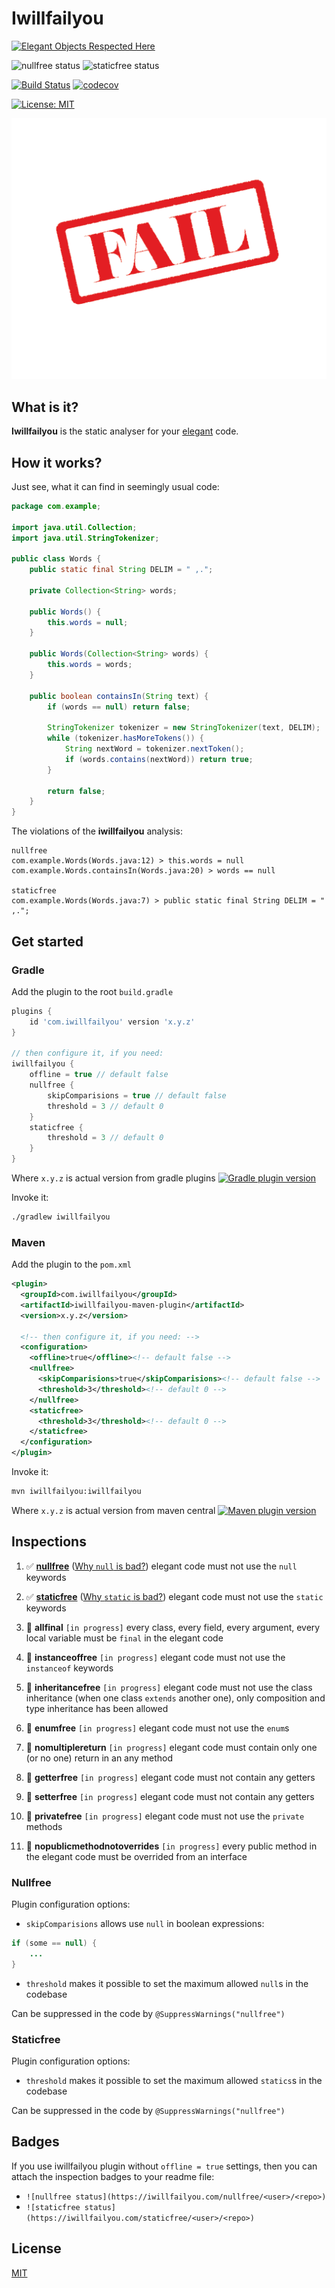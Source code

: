 # Iwillfailyou

[![Elegant Objects Respected Here](https://www.elegantobjects.org/badge.svg)](https://www.elegantobjects.org/)

![nullfree status](https://iwillfailyou.com/nullfree/iwillfailyou/service)
![staticfree status](https://iwillfailyou.com/staticfree/iwillfailyou/service)

[![Build Status](https://travis-ci.com/iwillfailyou/service.svg?branch=master)](https://travis-ci.com/iwillfailyou/service)
[![codecov](https://codecov.io/gh/iwillfailyou/service/branch/master/graph/badge.svg)](https://codecov.io/gh/iwillfailyou/service)

[![License: MIT](https://img.shields.io/badge/License-MIT-yellow.svg)](https://github.com/iwillfailyou/service/blob/master/LICENSE)

[![logo](https://raw.githubusercontent.com/iwillfailyou/service/master/assets/logo.png)](https://iwillfailyou.com)

## What is it?

**Iwillfailyou** is the static analyser for your 
[elegant](https://www.elegantobjects.org/) code.

## How it works?

Just see, what it can find in seemingly usual code:
```java
package com.example;

import java.util.Collection;
import java.util.StringTokenizer;

public class Words {
    public static final String DELIM = " ,.";

    private Collection<String> words;

    public Words() {
        this.words = null;
    }

    public Words(Collection<String> words) {
        this.words = words;
    }

    public boolean containsIn(String text) {
        if (words == null) return false;

        StringTokenizer tokenizer = new StringTokenizer(text, DELIM);
        while (tokenizer.hasMoreTokens()) {
            String nextWord = tokenizer.nextToken();
            if (words.contains(nextWord)) return true;
        }

        return false;
    }
}
```
The violations of the **iwillfailyou** analysis:
```
nullfree
com.example.Words(Words.java:12) > this.words = null
com.example.Words.containsIn(Words.java:20) > words == null

staticfree
com.example.Words(Words.java:7) > public static final String DELIM = " ,.";
```

## Get started

### Gradle
Add the plugin to the root `build.gradle`
```groovy
plugins {
    id 'com.iwillfailyou' version 'x.y.z'
}

// then configure it, if you need:
iwillfailyou {
    offline = true // default false
    nullfree {
        skipComparisions = true // default false
        threshold = 3 // default 0
    }
    staticfree {
        threshold = 3 // default 0
    }
}
```
Where `x.y.z` is actual version from gradle plugins 
[![Gradle plugin version](https://img.shields.io/maven-metadata/v/https/plugins.gradle.org/m2/com/iwillfailyou/com.iwillfailyou.gradle.plugin/maven-metadata.xml.svg?label=gradle-plugin)](https://plugins.gradle.org/plugin/com.iwillfailyou)

Invoke it:
```bash
./gradlew iwillfailyou
```

### Maven
Add the plugin to the `pom.xml`
```xml
<plugin>
  <groupId>com.iwillfailyou</groupId>
  <artifactId>iwillfailyou-maven-plugin</artifactId>
  <version>x.y.z</version>

  <!-- then configure it, if you need: -->
  <configuration>
    <offline>true</offline><!-- default false -->
    <nullfree>
      <skipComparisions>true</skipComparisions><!-- default false -->
      <threshold>3</threshold><!-- default 0 -->
    </nullfree>
    <staticfree>
      <threshold>3</threshold><!-- default 0 -->
    </staticfree>
  </configuration>
</plugin>
```

Invoke it:
```bash
mvn iwillfailyou:iwillfailyou
```

Where `x.y.z` is actual version from maven central 
[![Maven plugin version](https://img.shields.io/maven-central/v/com.iwillfailyou/iwillfailyou-maven-plugin.svg?label=maven-plugin)](https://maven-badges.herokuapp.com/maven-central/com.iwillfailyou/iwillfailyou-maven-plugin)

## Inspections

1. ✅ [**nullfree**](https://github.com/iwillfailyou/service#nullfree) 
([Why `null` is bad?](https://www.yegor256.com/2014/05/13/why-null-is-bad.html))
elegant code must not use the `null` keywords

2. ✅ [**staticfree**](https://github.com/iwillfailyou/service#staticfree) 
([Why `static` is bad?](https://www.yegor256.com/2014/05/05/oop-alternative-to-utility-classes.html))
elegant code must not use the `static` keywords

3. 🔄 **allfinal** `[in progress]`
every class, every field, every argument, every local variable must be `final`
in the elegant code

4. 🔄 **instanceoffree** `[in progress]`
elegant code must not use the `instanceof` keywords

5. 🔄 **inheritancefree** `[in progress]`
elegant code must not use the class inheritance (when one class `extends`
another one), only composition and type inheritance has been allowed
 
6. 🔄 **enumfree** `[in progress]`
elegant code must not use the `enum`s

7. 🔄 **nomultiplereturn** `[in progress]`
elegant code must contain only one (or no one) return in an any method

8. 🔄 **getterfree** `[in progress]`
elegant code must not contain any getters

9. 🔄 **setterfree** `[in progress]`
elegant code must not contain any getters

10. 🔄 **privatefree** `[in progress]`
elegant code must not use the `private` methods 

11. 🔄 **nopublicmethodnotoverrides** `[in progress]`
every public method in the elegant code must be overrided from an interface

### Nullfree
Plugin configuration options:
- `skipComparisions` allows use `null` in boolean expressions:
```java
if (some == null) {
    ...
}
```
- `threshold` makes it possible to set the maximum allowed `null`s in the
codebase

Can be suppressed in the code by `@SuppressWarnings("nullfree")`


### Staticfree
Plugin configuration options:
- `threshold` makes it possible to set the maximum allowed `statics`s in the 
codebase

Can be suppressed in the code by `@SuppressWarnings("nullfree")`

## Badges
If you use iwillfailyou plugin without `offline = true` settings, then you
can attach the inspection badges to your readme file:
- `![nullfree status](https://iwillfailyou.com/nullfree/<user>/<repo>)`
- `![staticfree status](https://iwillfailyou.com/staticfree/<user>/<repo>)`


## License
[MIT](https://github.com/iwillfailyou/service/blob/master/LICENSE)